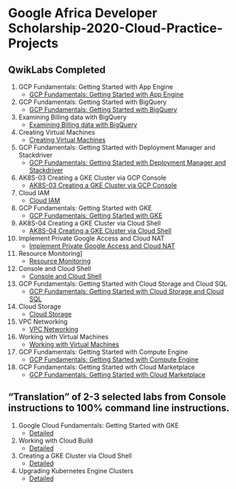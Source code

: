 # Google Africa Developer Scholarship-2020-Cloud-Practice-Projects

## QwikLabs Completed
  1. GCP Fundamentals: Getting Started with App Engine
	  - [GCP Fundamentals: Getting Started with App Engine](https://github.com/samKenpachi011/gads-2020-practice-projects/blob/master/screenshots/cloudAppEngine_complete.jpg)
  2. GCP Fundamentals: Getting Started with BigQuery
	  - [GCP Fundamentals: Getting Started with BigQuery](https://github.com/samKenpachi011/gads-2020-practice-projects/blob/master/screenshots/cloudBigQuery_complete.jpg)
  3. Examining Billing data with BigQuery
	  - [Examining Billing data with BigQuery](https://github.com/samKenpachi011/gads-2020-practice-projects/blob/master/screenshots/cloudBillingwithBigQuery.jpg)
  4. Creating Virtual Machines
	  - [Creating Virtual Machines](https://github.com/samKenpachi011/gads-2020-practice-projects/blob/master/screenshots/cloudCreatingVMs_complete.jpg)
  5. GCP Fundamentals: Getting Started with Deployment Manager and Stackdriver
	  - [GCP Fundamentals: Getting Started with Deployment Manager and Stackdriver](https://github.com/samKenpachi011/gads-2020-practice-projects/blob/master/screenshots/cloudDeploymentManager_complete.jpg)
  6. AK8S-03 Creating a GKE Cluster via GCP Console
	  - [AK8S-03 Creating a GKE Cluster via GCP Console](https://github.com/samKenpachi011/gads-2020-practice-projects/blob/master/screenshots/cloudGKE_Cluster_Shell_complete.jpg)
  7. Cloud IAM
	  - [Cloud IAM](https://github.com/samKenpachi011/gads-2020-practice-projects/blob/master/screenshots/cloudIAM_complete.jpg)
  8. GCP Fundamentals: Getting Started with GKE
	  - [GCP Fundamentals: Getting Started with GKE](https://github.com/samKenpachi011/gads-2020-practice-projects/blob/master/screenshots/cloudGKE_complete.jpg)
  9. AK8S-04 Creating a GKE Cluster via Cloud Shell
	  - [AK8S-04 Creating a GKE Cluster via Cloud Shell](https://github.com/samKenpachi011/gads-2020-practice-projects/blob/master/screenshots/cloudGKE_Cluster_Shell_complete.jpg)
  10. Implement Private Google Access and Cloud NAT
	  - [Implement Private Google Access and Cloud NAT](https://github.com/samKenpachi011/gads-2020-practice-projects/blob/master/screenshots/cloudPGA_NAT.jpg)
  11. Resource Monitoring]
	  - [Resource Monitoring](https://github.com/samKenpachi011/gads-2020-practice-projects/blob/master/screenshots/cloudResourceMonitoring.jpg)
  12. Console and Cloud Shell
	  - [Console and Cloud Shell](https://github.com/samKenpachi011/gads-2020-practice-projects/blob/master/screenshots/cloudShellConsole_complete.jpg)
  13. GCP Fundamentals: Getting Started with Cloud Storage and Cloud SQL
	  - [GCP Fundamentals: Getting Started with Cloud Storage and Cloud SQL](https://github.com/samKenpachi011/gads-2020-practice-projects/blob/master/screenshots/cloudStorageSql_complete.jpg)
  14. Cloud Storage
	  - [Cloud Storage](https://github.com/samKenpachi011/gads-2020-practice-projects/blob/master/screenshots/cloudStorage_complete.jpg)
  15. VPC Networking
	  - [VPC Networking](https://github.com/samKenpachi011/gads-2020-practice-projects/blob/master/screenshots/cloudVPC_complete.jpg)
  16. Working with Virtual Machines
	  - [Working with Virtual Machines](https://github.com/samKenpachi011/gads-2020-practice-projects/blob/master/screenshots/cloudWorkingwithVMs_complete.jpg)
  17. GCP Fundamentals: Getting Started with Compute Engine
	  - [GCP Fundamentals: Getting Started with Compute Engine](https://github.com/samKenpachi011/gads-2020-practice-projects/blob/master/screenshots/cloudcompute_engine_complete.jpg)
  18. GCP Fundamentals: Getting Started with Cloud Marketplace
	  - [GCP Fundamentals: Getting Started with Cloud Marketplace](https://github.com/samKenpachi011/gads-2020-practice-projects/blob/master/screenshots/cloudmarketplace_complete.jpg)



## “Translation” of 2-3 selected labs from Console instructions to 100% command line instructions.

  1. Google Cloud Fundamentals: Getting Started with GKE
      - [Detailed](https://github.com/samKenpachi011/gads-2020-practice-projects/blob/master/translations/Lab1.md)
  2. Working with Cloud Build
      - [Detailed](https://github.com/samKenpachi011/gads-2020-practice-projects/blob/master/translations/Lab2.md)
  3. Creating a GKE Cluster via Cloud Shell
      - [Detailed](https://github.com/samKenpachi011/gads-2020-practice-projects/blob/master/translations/Lab3.md)
  2. Upgrading Kubernetes Engine Clusters
      - [Detailed](https://github.com/samKenpachi011/gads-2020-practice-projects/blob/master/translations/Lab4.md)
